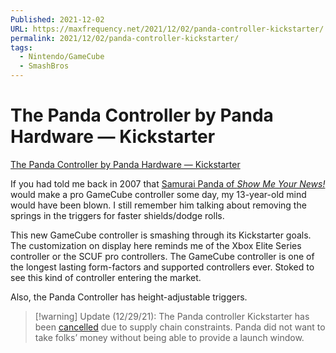 ```yaml
---
Published: 2021-12-02
URL: https://maxfrequency.net/2021/12/02/panda-controller-kickstarter/
permalink: 2021/12/02/panda-controller-kickstarter/
tags:
  - Nintendo/GameCube
  - SmashBros
---
```

# The Panda Controller by Panda Hardware — Kickstarter

[The Panda Controller by Panda Hardware — Kickstarter](https://www.kickstarter.com/projects/pandahardware/the-panda-controller)

If you had told me back in 2007 that [Samurai Panda of *Show Me Your News!*](https://www.ssbwiki.com/Show_Me_Your_News) would make a pro GameCube controller some day, my 13-year-old mind would have been blown. I still remember him talking about removing the springs in the triggers for faster shields/dodge rolls.

This new GameCube controller is smashing through its Kickstarter goals. The customization on display here reminds me of the Xbox Elite Series controller or the SCUF pro controllers. The GameCube controller is one of the longest lasting form-factors and supported controllers ever. Stoked to see this kind of controller entering the market.

Also, the Panda Controller has height-adjustable triggers.

> [!warning] Update (12/29/21): 
> The Panda controller Kickstarter has been [cancelled](https://www.panda.gg/news/ks-update) due to supply chain constraints. Panda did not want to take folks’ money without being able to provide a launch window.